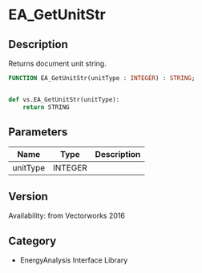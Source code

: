 # EA_GetUnitStr

## Description
Returns document unit string.

```pascal
FUNCTION EA_GetUnitStr(unitType : INTEGER) : STRING;
```

```python

def vs.EA_GetUnitStr(unitType):
    return STRING
```

## Parameters
|Name|Type|Description|
|---|---|---|
|unitType|INTEGER||

## Version
Availability: from Vectorworks 2016
## Category
* EnergyAnalysis Interface Library

